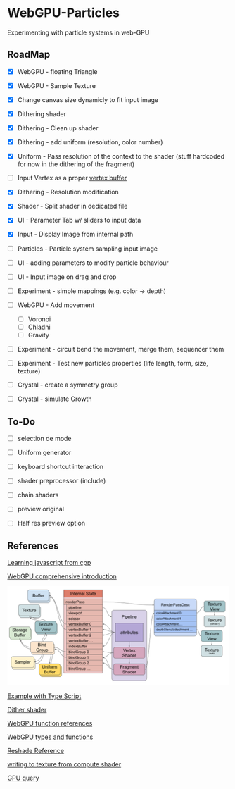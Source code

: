 # WebGPU-Particles
Experimenting with particle systems in web-GPU
 
## RoadMap

- [x] WebGPU - floating Triangle
- [x] WebGPU - Sample Texture
- [x] Change canvas size dynamicly to fit input image
- [x] Dithering shader
- [x] Dithering - Clean up shader
- [x] Dithering - add uniform (resolution, color number)
- [x] Uniform - Pass resolution of the context to the shader (stuff hardcoded for now in the dithering of the fragment)
- [ ] Input Vertex as a proper [vertex buffer](https://webgpufundamentals.org/webgpu/lessons/webgpu-vertex-buffers.html)
- [x] Dithering - Resolution modification
- [x] Shader - Split shader in dedicated file
- [x] UI - Parameter Tab w/ sliders to input data
- [x] Input - Display Image from internal path
- [ ] Particles - Particle system sampling input image
- [ ] UI - adding parameters to modify particle behaviour
- [ ] UI - Input image on drag and drop
- [ ] Experiment - simple mappings (e.g. color -> depth)
- [ ] WebGPU - Add movement 
	- [ ] Voronoi
	- [ ] Chladni
	- [ ] Gravity
- [ ] Experiment - circuit bend the movement, merge them, sequencer them
- [ ] Experiment - Test new particles properties (life length, form, size, texture)
- [ ] Crystal - create a symmetry group
- [ ] Crystal - simulate Growth


## To-Do

- [ ] selection de mode
- [ ] Uniform generator
- [ ] keyboard shortcut interaction
- [ ] shader preprocessor (include)
- [ ] chain shaders
- [ ] preview original
- [ ] Half res preview option


## References

[Learning javascript from cpp](https://developer.mozilla.org/en-US/docs/Web/JavaScript)

[WebGPU comprehensive introduction](https://webgpufundamentals.org/webgpu/lessons/webgpu-fundamentals.html)

![architecture diagram](webgpu-draw-diagram.svg)

[Example with Type Script](https://webgpu.github.io/webgpu-samples/?sample=rotatingCube#main.ts)

[Dither shader](https://www.shadertoy.com/view/cdXGDn)

[WebGPU function references](https://webgpufundamentals.org/webgpu/lessons/webgpu-wgsl-function-reference.html#func-modf)

[WebGPU types and functions](https://webgpu.rocks/wgsl/functions/texture/)

[Reshade Reference](https://github.com/crosire/reshade-shaders/blob/slim/REFERENCE.md)

[writing to texture from compute shader](https://gist.github.com/greggman/295e38eeedf5957ac50179308666d98b)

[GPU query](https://developer.mozilla.org/en-US/docs/Web/API/GPUQuerySet)
